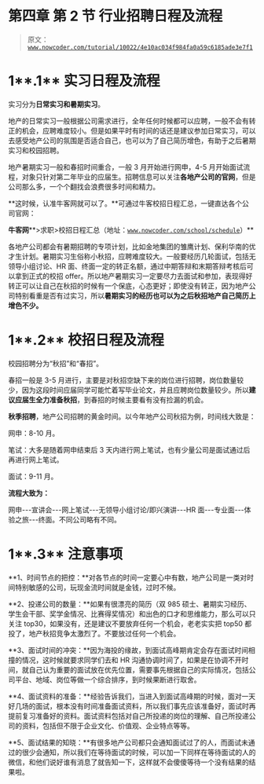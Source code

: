 # 第四章 第 2 节 行业招聘日程及流程

> 原文：[`www.nowcoder.com/tutorial/10022/4e10ac034f984fa0a59c6185ade3e7f1`](https://www.nowcoder.com/tutorial/10022/4e10ac034f984fa0a59c6185ade3e7f1)

# **1****.1** **实习日程及流程**

实习分为**日常实习和暑期实习**。

地产的日常实习一般根据公司需求进行，全年任何时候都可以应聘，一般不会有转正的机会，应聘难度较小。但是如果平时有时间的话还是建议参加日常实习，可以去感受地产公司的氛围是否适合自己，也可以为了自己简历增色，有助于之后暑期实习和校园招聘。

地产暑期实习一般和春招时间重合，一般 3 月开始进行网申，4-5 月开始面试流程，对象只针对第二年毕业的应届生。招聘信息可以关注**各地产公司的官网**，但是公司那么多，一个个翻找会浪费很多时间和精力。

**这时候，认准牛客网就可以了。**可通过牛客校招日程汇总，一键直达各个公司官网：

**牛客网****>求职>校招日程汇总（地址：[`www.nowcoder.com/school/schedule`](https://www.nowcoder.com/school/schedule)）**

各地产公司都会有暑期招聘的专项计划，比如金地集团的雏鹰计划、保利华南的优才生计划。暑期实习生俗称小秋招，应聘难度较大。一般要经历几轮面试，包括无领导小组讨论、HR 面、终面一定的转正名额，通过中期答辩和末期答辩考核后可以拿到正式的校招 offer。所以地产暑期实习一定要尽力去面试和参加，表现得好转正可以让自己在秋招的时候有一个保底，心态更好；即使没有转正，因为地产公司特别看重是否有过实习，所以**暑期实习的经历也可以为之后秋招地产自己简历上增色不少。**

# **1****.2** **校招日程及流程**

校园招聘分为“秋招”和“春招”。

春招一般是 3-5 月进行，主要是对秋招空缺下来的岗位进行招聘，岗位数量较少，因为这段时间应届同学可能忙着写毕业论文，并且应聘岗位数量较少。所以**建议应届生全力准备秋招**，到春招的时候主要看有没有捡漏的机会。

**秋季招聘**，地产公司招聘的黄金时间。以今年地产公司秋招为例，时间线大致是：

网申：8-10 月。

笔试：大多是随着网申结束后 3 天内进行网上笔试，也有少量公司是面试通过后再进行网上笔试。

面试：9-11 月。

**流程大致为：**

网申---宣讲会---网上笔试---无领导小组讨论/即兴演讲---HR 面---专业面---体验之旅---终面。不同公司略有不同。

# **1****.3** **注意事项**

**1、时间节点的把控：**对各节点的时间一定要心中有数，地产公司是一类对时间特别敏感的公司，玩现金流时间就是金钱，过时不候。

**2、投递公司的数量：**如果有很漂亮的简历（双 985 硕士、暑期实习经历、学生会干部、奖学金情况、比赛得奖情况）和出色的口才和思维能力，那么可以只关注 top30，如果没有，还是建议不要放弃任何一个机会，老老实实把 top50 都投了，地产秋招竞争太激烈了。不要放过任何一个机会。

**3、面试时间的冲突：**因为海投的缘故，到面试高峰期肯定会存在面试时间相撞的情况，这时候就要求同学们去和 HR 沟通协调时间了，如果是在协调不开时间，就自己认为重要的面试放在优先位置，需要事先根据自己的实际情况，包括公司平台、地域、岗位等做一个综合排序，到时候果断进行取舍。

**4、面试资料的准备：**经验告诉我们，当进入到面试高峰期的时候，面对一天好几场的面试，根本没有时间准备面试资料，所以我们事先应该准备好，面试时再提前复习准备好的资料。面试资料包括对自己所投递的岗位的理解、自己所投递公司的资料，包括但不限于企业文化、价值观、企业特点等等。

**5、面试结果的知晓：**有很多地产公司都只会通知面试过了的人，而面试未通过的很少会通知，所以我们在等待面试的时候，可以加一下同样在等待面试的人的微信，和他们说好谁有消息了就告知一下，这样就不会傻傻等待一个没有结果的结果啦。